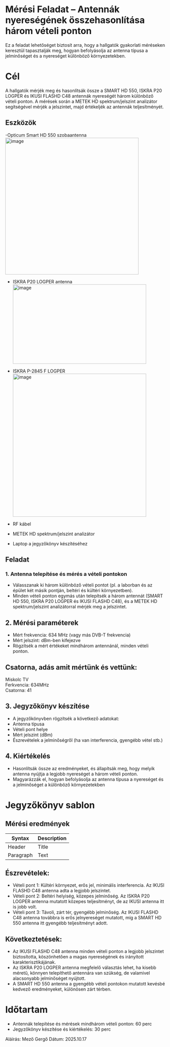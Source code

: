 # Mérési Feladat – Antennák nyereségének összehasonlítása három vételi ponton  

Ez a feladat lehetőséget biztosít arra, hogy a hallgatók gyakorlati méréseken keresztül tapasztalják meg, hogyan befolyásolja az antenna típusa a jelminőséget és a nyereséget különböző környezetekben.  

# Cél
A hallgatók mérjék meg és hasonlítsák össze a SMART HD 550, ISKRA P20 LOGPER és IKUSI FLASHD C48 antennák nyereségét három különböző vételi ponton. A mérések során a METEK HD spektrum/jelszint analizátor segítségével mérjék a jelszintet, majd értékeljék az antennák teljesítményét.  

## Eszközök


-Opticum Smart HD 550 szobaantenna <img width="420" height="430" alt="image" src="https://github.com/user-attachments/assets/2736f478-b9a1-4031-82dc-7eac2eca38d4" />  
 

- ISKRA P20 LOGPER antenna  <img width="420" height="250" alt="image" src="https://github.com/user-attachments/assets/9e948881-93aa-4615-bd64-2486f424c015" />    
  

- ISKRA P-2845 F LOGPER <img width="420" height="450" alt="image" src="https://github.com/user-attachments/assets/bcece7a9-085f-4ed3-b929-1f2798e99000" />   
  
- RF kábel  
- METEK HD spektrum/jelszint analizátor  
- Laptop a jegyzőkönyv készítéséhez  

## Feladat
### 1. Antenna telepítése és mérés a vételi pontokon
- Válasszanak ki három különböző vételi pontot (pl. a laborban és az épület két másik pontján, beltéri és kültéri környezetben).  
- Minden vételi ponton egymás után telepítsék a három antennát (SMART HD 550, ISKRA P20 LOGPER és IKUSI FLASHD C48), és a METEK HD spektrum/jelszint analizátorral mérjék meg a jelszintet.  

## 2. Mérési paraméterek
- Mért frekvencia: 634 MHz (vagy más DVB-T frekvencia)
- Mért jelszint: dBm-ben kifejezve
- Rögzítsék a mért értékeket mindhárom antennánál, minden vételi ponton.

## Csatorna, adás amit mértünk és vettünk:  
Miskolc TV  
Ferkvencia: 634MHz  
Csatorna: 41  
  
## 3. Jegyzőkönyv készítése  
- A jegyzőkönyvben rögzítsék a következő adatokat:
- Antenna típusa
- Vételi pont helye
- Mért jelszint (dBm)
- Észrevételek a jelminőségről (ha van interferencia, gyengébb vétel stb.)

## 4. Kiértékelés
- Hasonlítsák össze az eredményeket, és állapítsák meg, hogy melyik antenna nyújtja a legjobb nyereséget a három vételi ponton.
- Magyarázzák el, hogyan befolyásolja az antenna típusa a nyereséget és a jelminőséget a különböző környezetekben

# Jegyzőkönyv sablon  
## Mérési eredmények  

| Syntax | Description |
| ----------- | ----------- |
| Header | Title |
| Paragraph | Text |

## Észrevételek:  
- Vételi pont 1: Kültéri környezet, erős jel, minimális interferencia. Az IKUSI FLASHD C48 antenna adta a legjobb jelszintet.  
- Vételi pont 2: Beltéri helyiség, közepes jelminőség. Az ISKRA P20 LOGPER antenna mutatott közepes teljesítményt, de az IKUSI antenna itt is jobb volt.  
- Vételi pont 3: Távoli, zárt tér, gyengébb jelminőség. Az IKUSI FLASHD C48 antenna továbbra is erős jelnyereséget mutatott, míg a SMART HD 550 antenna itt gyengébb teljesítményt adott.  

## Következtetések:  
- Az IKUSI FLASHD C48 antenna minden vételi ponton a legjobb jelszintet biztosította, köszönhetően a magas nyereségének és irányított karakterisztikájának.  
- Az ISKRA P20 LOGPER antenna megfelelő választás lehet, ha kisebb méretű, könnyen telepíthető antennára van szükség, de valamivel alacsonyabb jelminőséget nyújtott.  
- A SMART HD 550 antenna a gyengébb vételi pontokon mutatott kevésbé kedvező eredményeket, különösen zárt térben.  

# Időtartam  
- Antennák telepítése és mérések mindhárom vételi ponton: 60 perc  
- Jegyzőkönyv készítése és kiértékelés: 30 perc  


Aláírás: Mező Gergő
Dátum: 2025.10.17
